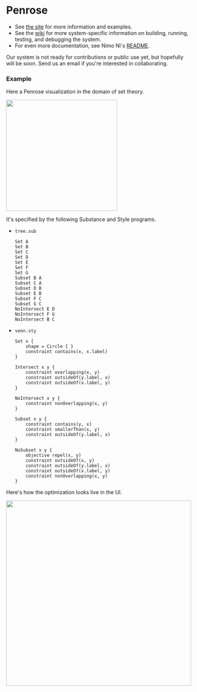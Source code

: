 # Penrose

* See [the site](penrose.ink) for more information and examples. 
* See the [wiki](https://github.com/penrose/penrose/wiki) for more system-specific information on building, running, testing, and debugging the system. 
* For even more documentation, see Nimo Ni's [README](https://github.com/wodeni/notes-pub/blob/master/penrose/ramp-down.md).

Our system is not ready for contributions or public use yet, but hopefully will be soon. Send us an email if you're interested in collaborating.

### Example

Here a Penrose visualization in the domain of set theory.

<img src="https://i.imgur.com/3JHZeaX.png" width=300>

It's specified by the following Substance and Style programs.

- `tree.sub`
    ```
    Set A
    Set B
    Set C
    Set D
    Set E
    Set F
    Set G
    Subset B A
    Subset C A 
    Subset D B
    Subset E B
    Subset F C
    Subset G C
    NoIntersect E D
    NoIntersect F G
    NoIntersect B C
    ```
- `venn.sty`
    ```
    Set x {
        shape = Circle { }
        constraint contains(x, x.label)
    }

    Intersect x y {
        constraint overlapping(x, y)
        constraint outsideOf(y.label, x)
        constraint outsideOf(x.label, y)
    }

    NoIntersect x y {
        constraint nonOverlapping(x, y)
    }

    Subset x y {
        constraint contains(y, x)
        constraint smallerThan(x, y)
        constraint outsideOf(y.label, x)
    }

    NoSubset x y {
        objective repel(x, y)
        constraint outsideOf(x, y)
        constraint outsideOf(y.label, x)
        constraint outsideOf(x.label, y)
        constraint nonOverlapping(x, y)
    }
    ```

Here's how the optimization looks live in the UI. 

<img src="https://github.com/penrose/penrose/blob/master/assets/penrose_readme.gif?raw=true" width=500>
